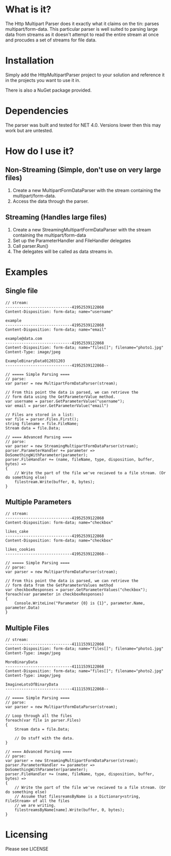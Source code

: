 What is it?
===========

The Http Multipart Parser does it exactly what it claims on the tin: parses multipart/form-data. This particular
parser is well suited to parsing large data from streams as it doesn't attempt to read the entire stream at once and
procudes a set of streams for file data.

Installation
=============
Simply add the HttpMultipartParser project to your solution and reference it in the projects you want to use it in.

There is also a NuGet package provided.

Dependencies
============
The parser was built and tested for NET 4.0. Versions lower then this may work but are untested.

How do I use it?
================
## Non-Streaming (Simple, don't use on very large files)
1. Create a new MultipartFormDataParser with the stream containing the multipart/form-data.
2. Access the data through the parser.

## Streaming (Handles large files)
1. Create a new StreamingMultipartFormDataParser with the stream containing the multipart/form-data
2. Set up the ParameterHandler and FileHandler delegates
3. Call parser.Run()
4. The delegates will be called as data streams in.

Examples
========

Single file
-----------

    // stream:
    -----------------------------41952539122868
    Content-Disposition: form-data; name="username"

    example
    -----------------------------41952539122868
    Content-Disposition: form-data; name="email"

    example@data.com
    -----------------------------41952539122868
    Content-Disposition: form-data; name="files[]"; filename="photo1.jpg"
    Content-Type: image/jpeg

    ExampleBinaryData012031203
    -----------------------------41952539122868--

    // ===== Simple Parsing ====
    // parse:
    var parser = new MultipartFormDataParser(stream);

    // From this point the data is parsed, we can retrieve the
    // form data using the GetParameterValue method.
    var username = parser.GetParameterValue("username");
    var email = parser.GetParameterValue("email")

    // Files are stored in a list:
    var file = parser.Files.First();
    string filename = file.FileName;
    Stream data = file.Data;

    // ==== Advanced Parsing ====
    // parse:
    var parser = new StreamingMultipartFormDataParser(stream);
    parser.ParameterHandler += parameter => DoSomethingWithParameter(parameter);
    parser.FileHandler += (name, fileName, type, disposition, buffer, bytes) =>
    {
        // Write the part of the file we've recieved to a file stream. (Or do something else)
        filestream.Write(buffer, 0, bytes);
    }

Multiple Parameters
-------------------

    // stream:
    -----------------------------41952539122868
    Content-Disposition: form-data; name="checkbox"

    likes_cake
    -----------------------------41952539122868
    Content-Disposition: form-data; name="checkbox"

    likes_cookies
    -----------------------------41952539122868--

    // ===== Simple Parsing ====
    // parse:
    var parser = new MultipartFormDataParser(stream);

    // From this point the data is parsed, we can retrieve the
    // form data from the GetParameterValues method
    var checkboxResponses = parser.GetParameterValues("checkbox");
    foreach(var parameter in checkboxResponses)
    {
        Console.WriteLine("Parameter {0} is {1}", parameter.Name, parameter.Data)
    }

Multiple Files
-----------

    // stream:
    -----------------------------41111539122868
    Content-Disposition: form-data; name="files[]"; filename="photo1.jpg"
    Content-Type: image/jpeg

    MoreBinaryData
    -----------------------------41111539122868
    Content-Disposition: form-data; name="files[]"; filename="photo2.jpg"
    Content-Type: image/jpeg

    ImagineLotsOfBinaryData
    -----------------------------41111539122868--

    // ===== Simple Parsing ====
    // parse:
    var parser = new MultipartFormDataParser(stream);

    // Loop through all the files
    foreach(var file in parser.Files)
    {
        Stream data = file.Data;

        // Do stuff with the data.
    }

    // ==== Advanced Parsing ====
    // parse:
    var parser = new StreamingMultipartFormDataParser(stream);
    parser.ParameterHandler += parameter => DoSomethingWithParameter(parameter);
    parser.FileHandler += (name, fileName, type, disposition, buffer, bytes) =>
    {
        // Write the part of the file we've recieved to a file stream. (Or do something else)
        // Assume that filesreamsByName is a Dictionary<string, FileStream> of all the files
        // we are writing.
        filestreamsByName[name].Write(buffer, 0, bytes);
    }

Licensing
=========
Please see LICENSE

